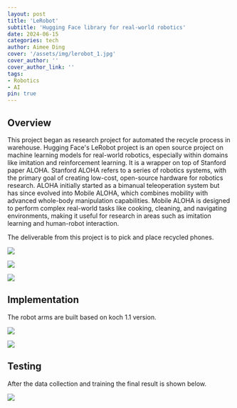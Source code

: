 ```yaml
---
layout: post
title: 'LeRobot'
subtitle: 'Hugging Face library for real-world robotics'
date: 2024-06-15
categories: tech
author: Aimee Ding
cover: '/assets/img/lerobot_1.jpg'
cover_author: ''
cover_author_link: ''
tags: 
- Robotics
- AI
pin: true
---
```


## Overview 

This project began as research project for automated the recycle process in warehouse. Hugging Face's LeRobot project is an open source project on machine learning models for real-world robotics, especially within domains like imitation and reinforcement learning. It is a wrapper on top of Stanford paper ALOHA. Stanford ALOHA refers to a series of robotics systems, with the primary goal of creating low-cost, open-source hardware for robotics research. ALOHA initially started as a bimanual teleoperation system but has since evolved into Mobile ALOHA, which combines mobility with advanced whole-body manipulation capabilities. Mobile ALOHA is designed to perform complex real-world tasks like cooking, cleaning, and navigating environments, making it useful for research in areas such as imitation learning and human-robot interaction.

The deliverable from this project is to pick and place recycled phones. 

![](/assets/img/lerobot_1.jpg)

![](/assets/img/lerobot_2.jpg)

![](/assets/img/lerobot_3.jpg)

## Implementation

The robot arms are built based on koch 1.1 version. 

![](/assets/img/lerobot_4.jpg)

![](/assets/img/lerobot_5.jpg)

## Testing

After the data collection and training the final result is shown below.

![](/assets/img/lerobot_test1.jpg)
